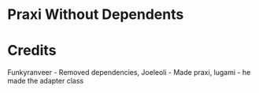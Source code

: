 # Praxi Without Dependents

# Credits
Funkyranveer - Removed dependencies, Joeleoli - Made praxi, lugami - he made the adapter class 
